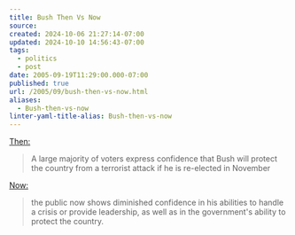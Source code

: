 ```yaml
---
title: Bush Then Vs Now
source: 
created: 2024-10-06 21:27:14-07:00
updated: 2024-10-10 14:56:43-07:00
tags:
  - politics
  - post
date: 2005-09-19T11:29:00.000-07:00
published: true
url: /2005/09/bush-then-vs-now.html
aliases:
  - Bush-then-vs-now
linter-yaml-title-alias: Bush-then-vs-now
---
```



[Then:](http://www.cbsnews.com/stories/2004/03/15/opinion/polls/main606465.shtml)  
  

>   
> A large majority of voters express confidence that Bush will protect the country from a terrorist attack if he is re-elected in November  

  
  
[Now:](http://www.cbsnews.com/stories/2005/09/08/opinion/polls/main824591.shtml)  
  

>   
> the public now shows diminished confidence in his abilities to handle a crisis or provide leadership, as well as in the government's ability to protect the country.